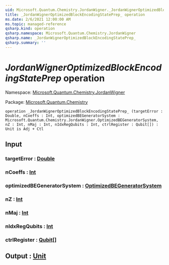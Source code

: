 ```yaml
---
uid: Microsoft.Quantum.Chemistry.JordanWigner._JordanWignerOptimizedBlockEncodingStatePrep_
title: _JordanWignerOptimizedBlockEncodingStatePrep_ operation
ms.date: 2/6/2021 12:00:00 AM
ms.topic: managed-reference
qsharp.kind: operation
qsharp.namespace: Microsoft.Quantum.Chemistry.JordanWigner
qsharp.name: _JordanWignerOptimizedBlockEncodingStatePrep_
qsharp.summary: ''
---
```


# _JordanWignerOptimizedBlockEncodingStatePrep_ operation

Namespace: [Microsoft.Quantum.Chemistry.JordanWigner](xref:Microsoft.Quantum.Chemistry.JordanWigner)

Package: [Microsoft.Quantum.Chemistry](https://nuget.org/packages/Microsoft.Quantum.Chemistry)




```qsharp
operation _JordanWignerOptimizedBlockEncodingStatePrep_ (targetError : Double, nCoeffs : Int, optimizedBEGeneratorSystem : Microsoft.Quantum.Chemistry.JordanWigner.OptimizedBEGeneratorSystem, nZ : Int, nMaj : Int, nIdxRegQubits : Int, ctrlRegister : Qubit[]) : Unit is Adj + Ctl
```


## Input

### targetError : [Double](xref:microsoft.quantum.lang-ref.double)




### nCoeffs : [Int](xref:microsoft.quantum.lang-ref.int)




### optimizedBEGeneratorSystem : [OptimizedBEGeneratorSystem](xref:Microsoft.Quantum.Chemistry.JordanWigner.OptimizedBEGeneratorSystem)




### nZ : [Int](xref:microsoft.quantum.lang-ref.int)




### nMaj : [Int](xref:microsoft.quantum.lang-ref.int)




### nIdxRegQubits : [Int](xref:microsoft.quantum.lang-ref.int)




### ctrlRegister : [Qubit](xref:microsoft.quantum.lang-ref.qubit)[]





## Output : [Unit](xref:microsoft.quantum.lang-ref.unit)

